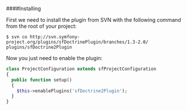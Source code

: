 ####Installing

First we need to install the plugin from SVN with the following command from the root of your project:

~~~
$ svn co http://svn.symfony-project.org/plugins/sfDoctrinePlugin/branches/1.3-2.0/ plugins/sfDoctrine2Plugin
~~~

Now you just need to enable the plugin:

~~~PHP
class ProjectConfiguration extends sfProjectConfiguration
{
  public function setup()
  {
    $this->enablePlugins('sfDoctrine2Plugin');
  }
}
~~~
